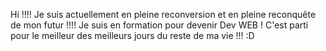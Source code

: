 Hi !!!!
Je suis actuellement en pleine reconversion et en pleine reconquête de mon futur !!!!
Je suis en formation pour devenir Dev WEB !
C'est parti pour le meilleur des meilleurs jours du reste de ma vie !!!
:D
